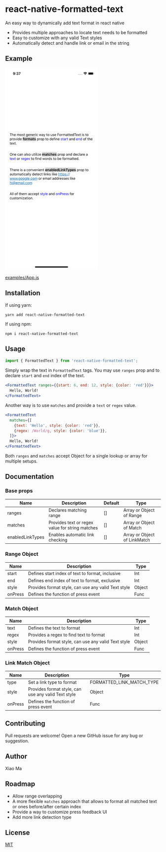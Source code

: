 # react-native-formatted-text

An easy way to dynamically add text format in react native

* Provides multiple approaches to locate text needs to be formatted
* Easy to customize with any valid Text styles
* Automatically detect and handle link or email in the string 

## Example
![](assets/example.png) 

[examples/App.js](examples/App.js)

## Installation
If using yarn:

```
yarn add react-native-formatted-text
```

If using npm:

```
npm i react-native-formatted-text
```

## Usage
```jsx
import { FormattedText } from 'react-native-formatted-text';
```

Simply wrap the text in `FormattedText` tags. You may use `ranges` prop and to declare `start` and `end` index of the text.

```jsx
<FormattedText ranges={{start: 6, end: 12, style: {color: 'red'}}}>
  Hello, World!
</FormattedText>
```

Another way is to use `matches` and provide a `text` or `regex` value.

```jsx
<FormattedText
  matches={[
    {text: 'Hello', style: {color: 'red'}},
    {regex: /World/g, style: {color: 'blue'}},
  ]}>
  Hello, World!
</FormattedText>
```

Both `ranges` and `matches` accept Object for a single lookup or array for multiple setups.

## Documentation

### Base props

| Name             | Description                                     | Default      | Type            |
| ---------------- | ----------------------------------------------- | ------------ | --------------- |
| ranges           | Declares matching range                         | []           | Array or Object of Range |
| matches          | Provides text or regex value for string matches | []           | Array or Object of Match |
| enabledLinkTypes | Enables automatic link checking                 | []           | Array or Object of LinkMatch |

### Range Object
| Name        | Description                                         |  Type        |  
| ----------- | --------------------------------------------------- | ------------ |
| start       | Defines start index of text to format, inclusive    | Int          |
| end         | Defines end index of text to format, exclusive      | Int          |
| style       | Provides format style, can use any valid Text style | Object       |
| onPress     | Defines the function of press event                 | Func         |

### Match Object
| Name        | Description                                         |  Type        |  
| ----------- | --------------------------------------------------- | ------------ |
| text        | Defines the text to format                          | Int          |
| regex       | Provides a regex to find text to format             | Int          |
| style       | Provides format style, can use any valid Text style | Object       |
| onPress     | Defines the function of press event                 | Func         |

### Link Match Object
| Name        | Description                                         |  Type                     |  
| ----------- | --------------------------------------------------- | ------------------------- |
| type        | Set a link type to format                           | FORMATTED_LINK_MATCH_TYPE |
| style       | Provides format style, can use any valid Text style | Object                    |
| onPress     | Defines the function of press event                 | Func                      |

## Contributing

Pull requests are welcome! Open a new GitHub issue for any bug or suggestion.

## Author

Xiao Ma

## Roadmap
- Allow range overlapping
- A more flexible `matches` approach that allows to format all matched text or ones before/after certain index
- Provide a way to customize press feedback UI
- Add more link detection type

## License

[MIT](./LICENSE)
